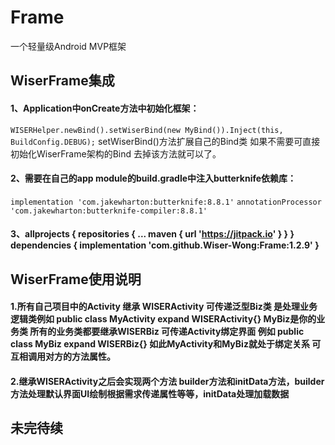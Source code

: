 # Frame
一个轻量级Android MVP框架
## WiserFrame集成
#### 1、Application中onCreate方法中初始化框架：
`WISERHelper.newBind().setWiserBind(new MyBind()).Inject(this, BuildConfig.DEBUG);`
setWiserBind()方法扩展自己的Bind类 如果不需要可直接初始化WiserFrame架构的Bind 去掉该方法就可以了。
#### 2、需要在自己的app module的build.gradle中注入butterknife依赖库：
`implementation 'com.jakewharton:butterknife:8.8.1'`
`annotationProcessor 'com.jakewharton:butterknife-compiler:8.8.1'`
#### 3、allprojects { repositories { ... maven { url 'https://jitpack.io' } } } dependencies { implementation 'com.github.Wiser-Wong:Frame:1.2.9' }

## WiserFrame使用说明
#### 1.所有自己项目中的Activity 继承 WISERActivity 可传递泛型Biz类 是处理业务逻辑类例如 public class MyActivity expand WISERActivity<MyBiz>{} MyBiz是你的业务类  所有的业务类都要继承WISERBiz 可传递Activity绑定界面 例如 public class MyBiz expand WISERBiz<MyActivity>{} 如此MyActivity和MyBiz就处于绑定关系 可互相调用对方的方法属性。
#### 2.继承WISERActivity之后会实现两个方法 builder方法和initData方法，builder方法处理默认界面UI绘制根据需求传递属性等等，initData处理加载数据
## 未完待续
